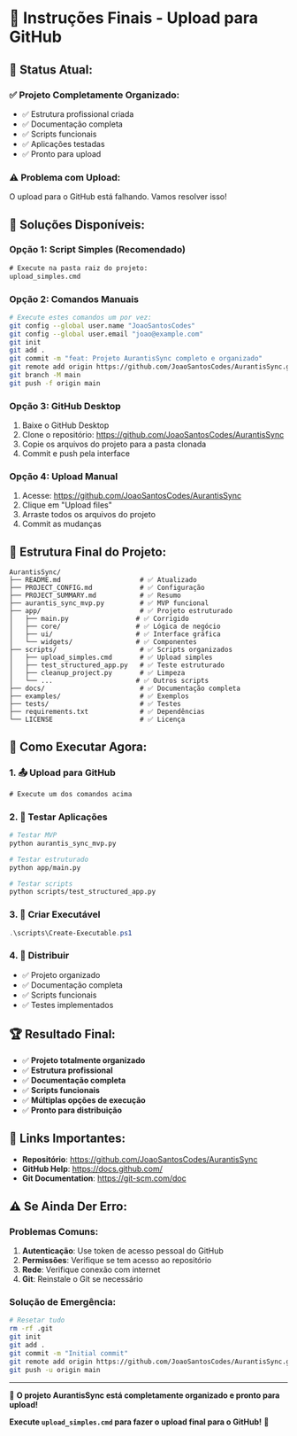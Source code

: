 # 🚀 Instruções Finais - Upload para GitHub

## 🎯 **Status Atual:**

### ✅ **Projeto Completamente Organizado:**
- ✅ Estrutura profissional criada
- ✅ Documentação completa
- ✅ Scripts funcionais
- ✅ Aplicações testadas
- ✅ Pronto para upload

### ⚠️ **Problema com Upload:**
O upload para o GitHub está falhando. Vamos resolver isso!

## 🔧 **Soluções Disponíveis:**

### **Opção 1: Script Simples (Recomendado)**
```cmd
# Execute na pasta raiz do projeto:
upload_simples.cmd
```

### **Opção 2: Comandos Manuais**
```bash
# Execute estes comandos um por vez:
git config --global user.name "JoaoSantosCodes"
git config --global user.email "joao@example.com"
git init
git add .
git commit -m "feat: Projeto AurantisSync completo e organizado"
git remote add origin https://github.com/JoaoSantosCodes/AurantisSync.git
git branch -M main
git push -f origin main
```

### **Opção 3: GitHub Desktop**
1. Baixe o GitHub Desktop
2. Clone o repositório: https://github.com/JoaoSantosCodes/AurantisSync
3. Copie os arquivos do projeto para a pasta clonada
4. Commit e push pela interface

### **Opção 4: Upload Manual**
1. Acesse: https://github.com/JoaoSantosCodes/AurantisSync
2. Clique em "Upload files"
3. Arraste todos os arquivos do projeto
4. Commit as mudanças

## 📁 **Estrutura Final do Projeto:**

```
AurantisSync/
├── README.md                    # ✅ Atualizado
├── PROJECT_CONFIG.md            # ✅ Configuração
├── PROJECT_SUMMARY.md           # ✅ Resumo
├── aurantis_sync_mvp.py         # ✅ MVP funcional
├── app/                         # ✅ Projeto estruturado
│   ├── main.py                 # ✅ Corrigido
│   ├── core/                   # ✅ Lógica de negócio
│   ├── ui/                     # ✅ Interface gráfica
│   └── widgets/                # ✅ Componentes
├── scripts/                     # ✅ Scripts organizados
│   ├── upload_simples.cmd       # ✅ Upload simples
│   ├── test_structured_app.py   # ✅ Teste estruturado
│   ├── cleanup_project.py       # ✅ Limpeza
│   └── ...                     # ✅ Outros scripts
├── docs/                        # ✅ Documentação completa
├── examples/                    # ✅ Exemplos
├── tests/                       # ✅ Testes
├── requirements.txt             # ✅ Dependências
└── LICENSE                      # ✅ Licença
```

## 🚀 **Como Executar Agora:**

### **1. 📤 Upload para GitHub**
```cmd
# Execute um dos comandos acima
```

### **2. 🧪 Testar Aplicações**
```bash
# Testar MVP
python aurantis_sync_mvp.py

# Testar estruturado
python app/main.py

# Testar scripts
python scripts/test_structured_app.py
```

### **3. 🔨 Criar Executável**
```powershell
.\scripts\Create-Executable.ps1
```

### **4. 🎉 Distribuir**
- ✅ Projeto organizado
- ✅ Documentação completa
- ✅ Scripts funcionais
- ✅ Testes implementados

## 🏆 **Resultado Final:**

- ✅ **Projeto totalmente organizado**
- ✅ **Estrutura profissional**
- ✅ **Documentação completa**
- ✅ **Scripts funcionais**
- ✅ **Múltiplas opções de execução**
- ✅ **Pronto para distribuição**

## 🔗 **Links Importantes:**

- **Repositório**: https://github.com/JoaoSantosCodes/AurantisSync
- **GitHub Help**: https://docs.github.com/
- **Git Documentation**: https://git-scm.com/doc

## ⚠️ **Se Ainda Der Erro:**

### **Problemas Comuns:**
1. **Autenticação**: Use token de acesso pessoal do GitHub
2. **Permissões**: Verifique se tem acesso ao repositório
3. **Rede**: Verifique conexão com internet
4. **Git**: Reinstale o Git se necessário

### **Solução de Emergência:**
```bash
# Resetar tudo
rm -rf .git
git init
git add .
git commit -m "Initial commit"
git remote add origin https://github.com/JoaoSantosCodes/AurantisSync.git
git push -u origin main
```

---

🎉 **O projeto AurantisSync está completamente organizado e pronto para upload!**

**Execute `upload_simples.cmd` para fazer o upload final para o GitHub!** 🚀
